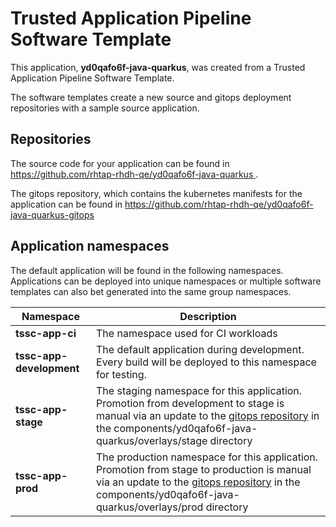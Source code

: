 # Trusted Application Pipeline Software Template

This application, **yd0qafo6f-java-quarkus**, was created from a Trusted Application Pipeline Software Template.

The software templates create a new source and gitops deployment repositories with a sample source application. 

## Repositories

The source code for your application can be found in [https://github.com/rhtap-rhdh-qe/yd0qafo6f-java-quarkus ](https://github.com/rhtap-rhdh-qe/yd0qafo6f-java-quarkus ).
 
The gitops repository, which contains the kubernetes manifests for the application can be found in 
[https://github.com/rhtap-rhdh-qe/yd0qafo6f-java-quarkus-gitops ](https://github.com/rhtap-rhdh-qe/yd0qafo6f-java-quarkus-gitops ) 

## Application namespaces 

The default application will be found in the following namespaces. Applications can be deployed into unique namespaces or multiple software templates can also bet generated into the same group namespaces.  

|  Namespace   |  Description   |  
| -------- | -------- |
| **tssc-app-ci** | The namespace used for CI workloads |
| **tssc-app-development** | The default application during development. Every build will be deployed to this namespace for testing. |
| **tssc-app-stage** | The staging namespace for this application. Promotion from development to stage is manual via an update to the [gitops repository](https://github.com/rhtap-rhdh-qe/yd0qafo6f-java-quarkus-gitops ) in the components/yd0qafo6f-java-quarkus/overlays/stage directory |
| **tssc-app-prod** | The production namespace for this application. Promotion from stage to production is manual via an update to the [gitops repository](https://github.com/rhtap-rhdh-qe/yd0qafo6f-java-quarkus-gitops ) in the components/yd0qafo6f-java-quarkus/overlays/prod directory |